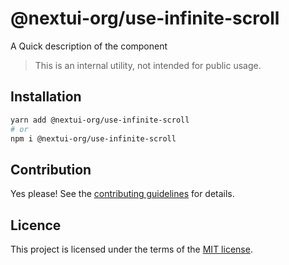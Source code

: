 # @nextui-org/use-infinite-scroll

A Quick description of the component

> This is an internal utility, not intended for public usage.

## Installation

```sh
yarn add @nextui-org/use-infinite-scroll
# or
npm i @nextui-org/use-infinite-scroll
```

## Contribution

Yes please! See the
[contributing guidelines](https://github.com/nextui-org/nextui/blob/master/CONTRIBUTING.md)
for details.

## Licence

This project is licensed under the terms of the
[MIT license](https://github.com/nextui-org/nextui/blob/master/LICENSE).
